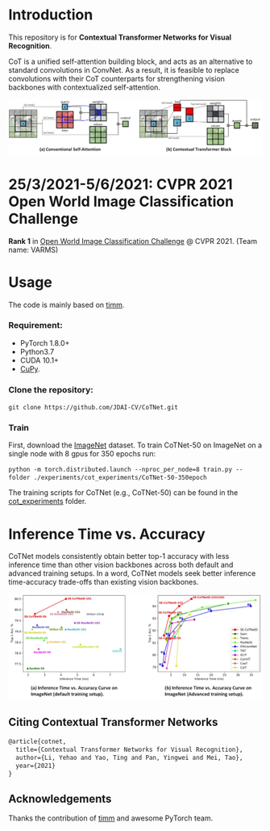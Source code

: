 # Introduction
This repository is for **Contextual Transformer Networks for Visual Recognition**. 

CoT is a unified self-attention building block, and acts as an alternative to standard convolutions in ConvNet. As a result, it is feasible to replace convolutions with their CoT counterparts for strengthening vision backbones with contextualized self-attention.

<p align="center">
  <img src="images/framework.jpg" width="800"/>
</p>

# 25/3/2021-5/6/2021: CVPR 2021 Open World Image Classification Challenge
**Rank 1** in [Open World Image Classification Challenge](https://eval.ai/web/challenges/challenge-page/1041/leaderboard/2695) @ CVPR 2021. (Team name: VARMS)


# Usage
The code is mainly based on [timm](https://github.com/rwightman/pytorch-image-models).

### Requirement:
* PyTorch 1.8.0+
* Python3.7
* CUDA 10.1+
* [CuPy](https://cupy.dev/). 

### Clone the repository:
```
git clone https://github.com/JDAI-CV/CoTNet.git
```

### Train 
First, download the [ImageNet](https://github.com/facebookarchive/fb.resnet.torch/blob/master/INSTALL.md) dataset. To train CoTNet-50 on ImageNet on a single node with 8 gpus for 350 epochs run:
```
python -m torch.distributed.launch --nproc_per_node=8 train.py --folder ./experiments/cot_experiments/CoTNet-50-350epoch
```
The training scripts for CoTNet (e.g., CoTNet-50) can be found in the [cot_experiments](cot_experiments) folder.

# Inference Time vs. Accuracy
CoTNet models consistently obtain better top-1 accuracy with less inference time than other vision backbones across both default and advanced training setups. In a word, CoTNet models seek better inference time-accuracy trade-offs than existing vision backbones.

<p align="center">
  <img src="images/inference_time.jpg" width="800"/>
</p>

## Citing Contextual Transformer Networks
```
@article{cotnet,
  title={Contextual Transformer Networks for Visual Recognition},
  author={Li, Yehao and Yao, Ting and Pan, Yingwei and Mei, Tao},
  year={2021}
}
```

## Acknowledgements
Thanks the contribution of [timm](https://github.com/rwightman/pytorch-image-models) and awesome PyTorch team.
